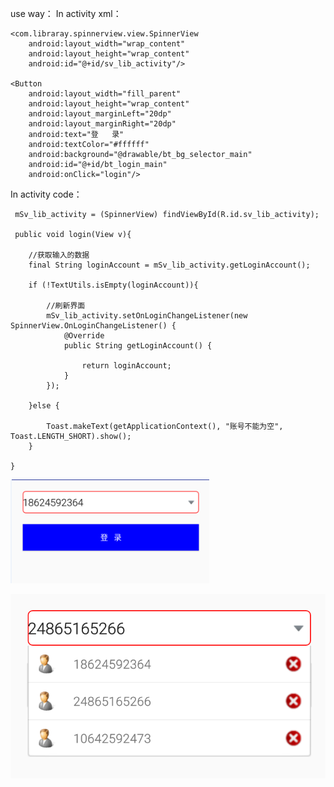 use way：
In activity xml：

    <com.libraray.spinnerview.view.SpinnerView
        android:layout_width="wrap_content"
        android:layout_height="wrap_content"
        android:id="@+id/sv_lib_activity"/>

    <Button
        android:layout_width="fill_parent"
        android:layout_height="wrap_content"
        android:layout_marginLeft="20dp"
        android:layout_marginRight="20dp"
        android:text="登   录"
        android:textColor="#ffffff"
        android:background="@drawable/bt_bg_selector_main"
        android:id="@+id/bt_login_main"
        android:onClick="login"/>
        
In activity code：

     mSv_lib_activity = (SpinnerView) findViewById(R.id.sv_lib_activity);
     
     public void login(View v){

        //获取输入的数据
        final String loginAccount = mSv_lib_activity.getLoginAccount();

        if (!TextUtils.isEmpty(loginAccount)){

            //刷新界面
            mSv_lib_activity.setOnLoginChangeListener(new SpinnerView.OnLoginChangeListener() {
                @Override
                public String getLoginAccount() {

                    return loginAccount;
                }
            });

        }else {

            Toast.makeText(getApplicationContext(), "账号不能为空", Toast.LENGTH_SHORT).show();
        }

    }
![image](https://github.com/kuang2010/SpinnerView/blob/master/showone1.png) 


![image](https://github.com/kuang2010/SpinnerView/blob/master/show2.png)
